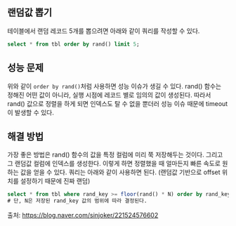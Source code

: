 ## 랜덤값 뽑기

테이블에서 랜덤 레코드 5개를 뽑으려면 아래와 같이 쿼리를 작성할 수 있다.

```sql
select * from tbl order by rand() limit 5;
```

## 성능 문제

위와 같이 `order by rand()`처럼 사용하면 성능 이슈가 생길 수 있다. rand() 함수는 정해진 어떤 값이 아니라, 실행 시점에 레코드 별로 임의의 값이 생성된다. 따라서 rand() 값으로 정렬을 하게 되면 인덱스도 탈 수 없을 뿐더러 성능 이슈 때문에 timeout이 발생할 수 있다.

## 해결 방법

가장 좋은 방법은 rand() 함수의 값을 특정 컬럼에 미리 쭉 저장해두는 것이다. 그리고 그 랜덤값 컬럼에 인덱스를 생성한다. 이렇게 하면 정렬했을 때 얼마든지 빠른 속도로 원하는 값을 얻을 수 있다. 쿼리는 아래와 같이 사용하면 된다. (랜덤값 기반으로 offset 위치를 설정하기 때문에 진짜 랜덤)

```sql
select * from tbl where rand_key >= floor(rand() * N) order by rand_key limit 5;
# 단, N은 저장된 rand_key 값의 범위에 따라 결정된다.
```

출처: https://blog.naver.com/sinjoker/221524576602
